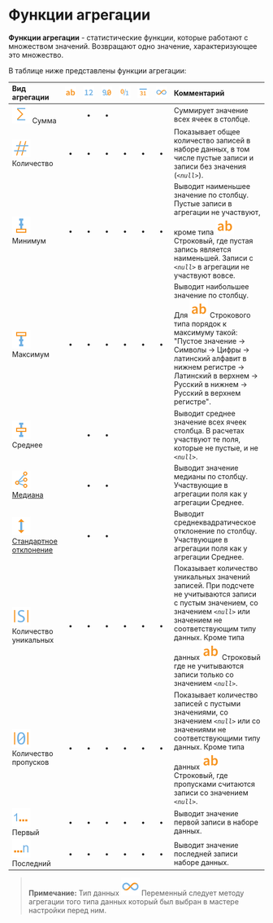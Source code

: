 # Функции агрегации

**Функции агрегации** - статистические функции, которые работают с множеством значений. Возвращают одно значение, характеризующее это множество.

В таблице ниже представлены функции агрегации:

|Вид агрегации|![](../../images/icons/data-types/string_default.svg)|![](../../images/icons/data-types/integer_default.svg)|![](../../images/icons/data-types/float_default.svg)|![](../../images/icons/data-types/boolean_default.svg)|![](../../images/icons/data-types/datetime_default.svg)|![](../../images/icons/data-types/variant_default.svg)|Комментарий|
|:-|:-:|:-:|:-:|:-:|:-:|:-:|:-|
|![](../../images/icons/aggregations/factor-sum_default.svg) Сумма||**•**|**•**||||Суммирует значение всех ячеек в столбце.
|![](../../images/icons/aggregations/factor-count_default.svg) Количество|**•**|**•**|**•**|**•**|**•**|**•**|Показывает общее количество записей в наборе данных, в том числе пустые записи и записи без значения (*`<null>`*).|
|![](../../images/icons/aggregations/factor-min_default.svg) Минимум|**•**|**•**|**•**|**•**|**•**|**•**|Выводит наименьшее значение по столбцу. Пустые записи в агрегации не участвуют, кроме типа ![](../../images/icons/data-types/string_default.svg) Строковый, где пустая запись является наименьшей. Записи с *`<null>`* в агрегации не участвуют вовсе.|
|![](../../images/icons/aggregations/factor-max_default.svg) Максимум|**•**|**•**|**•**|**•**|**•**|**•**|Выводит наибольшее значение по столбцу. Для ![](../../images/icons/data-types/string_default.svg) Строкового типа порядок к максимуму такой: "Пустое значение → Символы → Цифры → латинский алфавит в нижнем регистре → Латинский в верхнем → Русский в нижнем → Русский в верхнем регистре".|
|![](../../images/icons/aggregations/factor-avg_default.svg) Среднее||**•**|**•**||||Выводит среднее значение всех ячеек столбца. В расчетах участвуют те поля, которые не пустые, и не *`<null>`*.|
|![](../../images/icons/aggregations/factor-median_default.svg) [Медиана](https://wiki.loginom.ru/articles/median.html)||**•**|**•**||||Выводит значение медианы по столбцу. Участвующие в агрегации поля как у агрегации Среднее.|
|![](../../images/icons/aggregations/factor-stddev_default.svg) [Стандартное отклонение](https://wiki.loginom.ru/articles/mean-square-deviation.html)||**•**|**•**||||Выводит среднеквадратическое отклонение по столбцу. Участвующие в агрегации поля как у агрегации Среднее.|
|![](../../images/icons/aggregations/factor-unique-count_default.svg) Количество уникальных|**•**|**•**|**•**|**•**|**•**|**•**|Показывает количество уникальных значений записей. При подсчете не учитываются записи с пустым значением, со значением *`<null>`* или значением не соответствующим типу данных. Кроме типа данных ![](../../images/icons/data-types/string_default.svg) Строковый где не учитываются записи только со значением *`<null>`*.|
|![](../../images/icons/aggregations/factor-null-count_default.svg) Количество пропусков|**•**|**•**|**•**|**•**|**•**|**•**|Показывает количество записей с пустыми значениями, со значением *`<null>`* или со значениями не соответствующими типу данных. Кроме типа данных ![](../../images/icons/data-types/string_default.svg) Строковый, где пропусками считаются записи со значением *`<null>`*.|
|![](../../images/icons/aggregations/factor-stat-first_default.svg) Первый|**•**|**•**|**•**|**•**|**•**|**•**|Выводит значение первой записи в наборе данных.|
|![](../../images/icons/aggregations/factor-stat-last_default.svg) Последний|&nbsp;&nbsp;**•**&nbsp;&nbsp;|&nbsp;&nbsp;**•**&nbsp;&nbsp;|&nbsp;&nbsp;**•**&nbsp;&nbsp;|&nbsp;&nbsp;**•**&nbsp;&nbsp;|&nbsp;&nbsp;**•**&nbsp;&nbsp;|&nbsp;&nbsp;**•**&nbsp;&nbsp;|Выводит значение последней записи наборе данных.|


> **Примечание:** Тип данных ![](../../images/icons/data-types/variant_default.svg) Переменный следует методу агрегации того типа данных который был выбран в мастере настройки перед ним.
